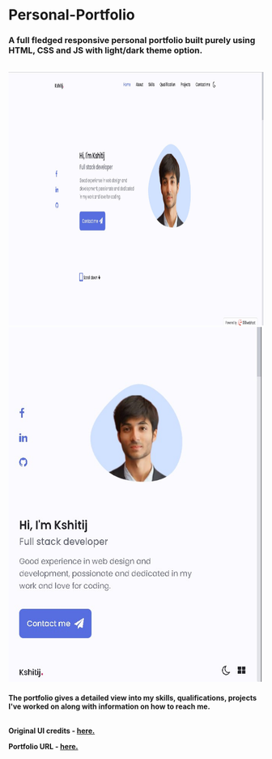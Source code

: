 # Personal-Portfolio

<h3>  A full fledged responsive personal portfolio built purely using HTML, CSS and JS with light/dark theme option. </h3> <br>

<img src="assets/images/main.jpg" width="900" height="500">

<img src="assets/images/main_mobile.jpg" width="500" height="700">

<h4> The portfolio gives a detailed view into my skills, qualifications, projects I've worked on along with information on how to reach me. <br><br>
  
Original UI credits - <a href="https://github.com/bedimcode/responsive-portfolio-website-Alexa"> here. </a>

Portfolio URL - <a href="https://kshitij-personal-portfolio.netlify.app/"> here. </a> 
